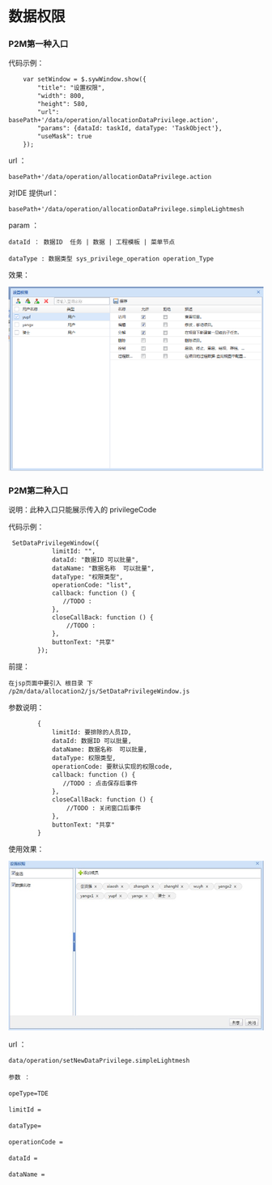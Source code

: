 # 数据权限 #




### P2M第一种入口 ###


代码示例：

		var setWindow = $.sywWindow.show({
            "title": "设置权限",
            "width": 800,
            "height": 580,
            "url": basePath+'/data/operation/allocationDataPrivilege.action',
            "params": {dataId: taskId, dataType: 'TaskObject'},
            "useMask": true
        });

url ：
 
    basePath+'/data/operation/allocationDataPrivilege.action
 
对IDE 提供url：
    
    basePath+'/data/operation/allocationDataPrivilege.simpleLightmesh

param ：

    dataId ： 数据ID  任务 | 数据 | 工程模板 | 菜单节点

    dataType : 数据类型 sys_privilege_operation operation_Type
	
    

效果：

![](1.bmp)


### P2M第二种入口 ###

说明：此种入口只能展示传入的 privilegeCode 

代码示例：

     SetDataPrivilegeWindow({
                limitId: "",
                dataId: "数据ID 可以批量",
                dataName: "数据名称  可以批量",
                dataType: "权限类型",
                operationCode: "list",
                callback: function () {
                   //TODO : 
                },
                closeCallBack: function () {
					//TODO : 
                },
                buttonText: "共享"
            });
 
 
 
前提：

    在jsp页面中要引入 根目录 下 /p2m/data/allocation2/js/SetDataPrivilegeWindow.js


参数说明：

    		{
                limitId: 要排除的人员ID,
                dataId: 数据ID 可以批量,
                dataName: 数据名称  可以批量,
                dataType: 权限类型,
                operationCode: 要默认实现的权限code,
                callback: function () {
                   //TODO : 点击保存后事件
                },
                closeCallBack: function () {
					//TODO : 关闭窗口后事件
                },
                buttonText: "共享"
            }


使用效果：

![](2.bmp)




url ：

    data/operation/setNewDataPrivilege.simpleLightmesh
    
    参数 ：
     
    opeType=TDE
    
    limitId = 

    dataType= 

    operationCode = 

    dataId = 

    dataName =  
